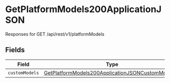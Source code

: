 # GetPlatformModels200ApplicationJSON

Responses for GET /api/rest/v1/platformModels


## Fields

| Field                                                                                                                           | Type                                                                                                                            | Required                                                                                                                        | Description                                                                                                                     |
| ------------------------------------------------------------------------------------------------------------------------------- | ------------------------------------------------------------------------------------------------------------------------------- | ------------------------------------------------------------------------------------------------------------------------------- | ------------------------------------------------------------------------------------------------------------------------------- |
| `customModels`                                                                                                                  | [GetPlatformModels200ApplicationJSONCustomModels](../../models/operations/getplatformmodels200applicationjsoncustommodels.md)[] | :heavy_minus_sign:                                                                                                              | N/A                                                                                                                             |
